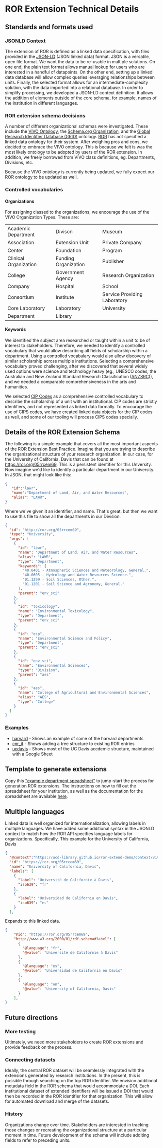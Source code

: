 ---
---
# ROR Extension Technical Details

## Standards and formats used

### JSONLD Context

The extension of ROR is defined as a linked data specification, with files provided in the [JSON-LD](https://json-ld.org) (JSON linked data) format. JSON is a versatile, open file format. We want the data to be re-usable in multiple solutions. On one end, the plain text format allows manual lookup for users who are interested in a handful of datapoints. On the other end, setting up a linked data database will allow complex queries leveraging relationships between units. Finally, the selected format allows for an intermediate-complexity solution, with the data imported into a relational database. 
In order to simplify processing, we developed a JSON-LD context definition. It allows the addition of elements outside of the core schema, for example, names of the institution in different languages.


### ROR extension schema decisions

A number of different organizational schemas were investigated.  These include the [VIVO Ontology](https://wiki.lyrasis.org/display/VIVODOC111x/Ontology+Reference), the [Schema.org Organization](https://schema.org/Organization), and the [Global Research Identifier Database (GRID)]([https://www.grid.ac/)
ontology.  [ROR](https://ror.org/) has not specified a linked data ontology for their system.  After weighing pros and cons, we decided to embrace the VIVO ontology.  This is because we felt is was the most likely ontology to be adopted by users of the ROR extension.  In addition, we freely borrowed from VIVO class definitions, eg. Departments, Divisions, etc.

Because the VIVO ontology is currently being updated, we fully expect our ROR ontology to be updated as well.

### Controlled vocabularies

#### Organizations

For assigning classed to the organizations, we encourage the use of the VIVO Organization Types. These are:

| | | |
| --- | --- | --- |
| Academic Department | Divison | Museum
| Association | Extension Unit | Private Company
| Center | Foundation | Program
| Clinical Organization | Funding Organization | Publisher
| College | Government Agency | Research Organization
| Company | Hospital | School
| Consortium | Institute | Service Providing Laboratory
| Core Laboratory | Laboratory | University
| Department | Library



#### Keywords

We identified the subject area researched or taught within a unit to be of interest to stakeholders. Therefore, we needed to identify a controlled vocabulary that would allow describing all fields of scholarship within a department. Using a controlled vocabulary would also allow discovery of similar scholarship across multiple institutions. Selecting a comprehensive vocabulary proved challenging, after we discovered that several widely used options were science and technology heavy (eg., UNESCO codes, the Australian and New Zealand Standard Research Classification ([ANZSRC](http://registry.it.csiro.au/def/keyword/anzsrc))), and we needed a comparable comprehensiveness in the arts and humanities. 

We selected [CIP Codes](https://nces.ed.gov/ipeds/cipcode/default.aspx?y=55) as a comprehensive controlled vocabulary to describe the scholarship of a unit with an institutional. CIP codes are strictly identifiers, and not represented as linked data formally.  To encourage the use of CIPS codes, we have created linked data
objects for the CIP codes as well, and some of our tooling will process CIPS codes specially.


## Details of the ROR Extension Schema

The following is a simple example that covers all the most important aspects of
the ROR Extension Best Practice.  Imagine that you are trying to describe the
organizational structure of your research organization. In our case, for the
University of California, Davis that can be found at https://ror.org/05rrcem69.  This
is a persistent identifier for this Unversity.  Now imagine we'd like to
identify a particular department in our University.  In JSON, that might look
like this:


``` json
{
   "id":"lawr",
   "name":"Department of Land, Air, and Water Resources",
   "alias": "LAWR",
}
```

Where we've given it an identifier, and name.  That's great, but then we want to
use this file to show all the departments in our Division.

``` json
{
  "id": "http://ror.org/05rrcem69",
  "type": "University",
  "orgs": [
    {
      "id": "lawr",
      "name": "Department of Land, Air, and Water Resources",
      "alias": "LAWR",
      "type": "Department",
      "keywords": [
        "40.0401 - Atmospheric Sciences and Meteorology, General.",
        "40.0605 - Hydrology and Water Resources Science.",
        "01.1299 - Soil Sciences, Other.",
        "01.1201 - Soil Science and Agronomy, General."
      ],
      "parent": "env_sci"
    },
    {
      "id": "toxicology",
      "name": "Environmental Toxicology",
      "type": "Department",
      "parent": "env_sci"
    },
    {
      "id": "esp",
      "name": "Environmental Science and Policy",
      "type": "Department",
      "parent": "env_sci"
    },
    {
      "id": "env_sci",
      "name": "Environmental Sciences",
      "type": "Division",
      "parent": "aes"
    },
    {
      "id": "aes",
      "name": "College of Agricultural and Environmental Sciences",
      "alias": "AES",
      "type": "College"
    }
  ]
}
```

### Examples 

+ [harvard](https://github.com/ucd-library/ror-extend-demo/tree/master/orgs/harvard.edu) - Shows an example of some of the harvard departments.
+ [cnr_it](https://github.com/ucd-library/ror-extend-demo/tree/master/orgs/cfa.harvard.edu/cnr_it) - Shows adding a tree structure to existing ROR entries
+ [ucdavis](https://github.com/ucd-library/ror-extend-demo/tree/master/orgs/ucdavis.edu) - Shows most of the UC Davis acedemic structure, maintained with a Google Sheet

## Template to generate extensions

Copy this ["example department speadsheet"](https://docs.google.com/spreadsheets/d/13MD8wKxe235DWsKQJ9eBAlvEenkFzKQlFDFGhNNIt1w/edit#gid=770416888) to jump-start the process for generation ROR extensions. The instructions on how to fill out the spreadsheet for your institution, as well as the documentation for the spreadsheet are available [here](https://docs.google.com/document/d/1DwLOxIC92NCq_JSzCF1FAP_JBCV8N99bUOQS9atHp-4/edit).

## Multiple languages

Linked data is well organized for internationalization, allowing labels in
multiple languages.
We have added some additional syntax in the JSONLD context to match how the ROR API specifies language labels for organizations.  Specifically, This example for the University of California, Davis

```json
{
  "@context":"https://ucd-library.github.io/ror-extend-demo/context/vivo.jsonld",
  "id": "https://ror.org/05rrcem69",
  "name": "University of California, Davis",
  "labels": [
    {
      "label": "Université de Californie à Davis",
      "iso639": "fr"
    },
    {
      "label": "Universidad de California en Davis",
      "iso639": "es"
    }
  ],
```

Expands to this linked data.

```json
{
    "@id": "https://ror.org/05rrcem69",
    "http://www.w3.org/2000/01/rdf-schema#label": [
      {
        "@language": "fr",
        "@value": "Université de Californie à Davis"
      },
      {
        "@language": "es",
        "@value": "Universidad de California en Davis"
      },
      {
        "@language": "en",
        "@value": "University of California, Davis"
      }
    ],
}
```


## Future directions

### More testing

Ultimately, we need more stakeholders to create ROR extensions and provide feedback on the process.

### Connecting datasets

Ideally, the central ROR dataset will be seamlessly integrated with the extensions generated by research institutions. In the present, this is possible through searching on the top ROR identifier. We envision additional metadata field in the ROR schema that would accommodate a DOI. Each institutional dataset of extended identifiers will be issued a DOI that would then be recorded in the ROR identifier for that organization. This will allow for automated download and merge of the datasets.

### History

Organizations change over time. Stakeholders are interested in tracking those changes or recreating the organizational structure at a particular moment in time. Future development of the schema will include additing fields to refer to preceding units.



